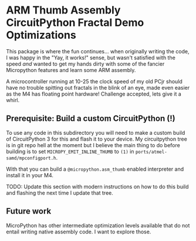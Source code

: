 # ARM Thumb Assembly CircuitPython Fractal Demo Optimizations

This package is where the fun continues... when originally writing
the code, I was happy in the "Yay, it works!" sense, but wasn't
satisfied with the speed _and_ wanted to get my hands dirty with
some of the fancier Micropython features and learn some ARM assembly.

A microcontroller running at 10-25 the clock speed of my old PCjr
should have no trouble spitting out fractals in the blink of an eye,
made even easier as the M4 has floating point hardware!
Challenge accepted, lets give it a whirl.

## Prerequisite: Build a custom CircuitPython (!)

To use any code in this subdirectory you will need to make a custom
build of CircuitPython 3 for this and flash it to your device.  My
circuitpython tree is in git repo hell at the moment but I believe the
main thing to do before building is to set `MICROPY_EMIT_INLINE_THUMB`
to `(1)` in `ports/atmel-samd/mpconfigport.h`.

With that you can build a `@micropython.asm_thumb` enabled interpreter
and install it in your M4.

TODO: Update this section with modern instructions on how to do this
build and flashing the next time I update that tree.

## Future work

MicroPython has other intermediate optimization levels available that
do not entail writing native assembly code.  I want to explore those.
